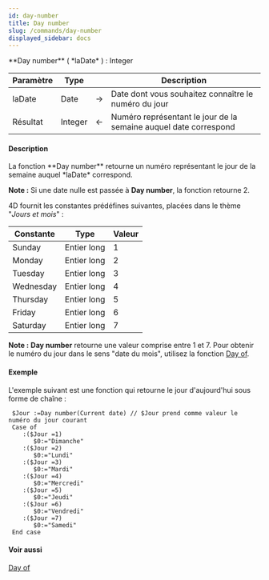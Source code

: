 ```yaml
---
id: day-number
title: Day number
slug: /commands/day-number
displayed_sidebar: docs
---
```


<!--REF #_command_.Day number.Syntax-->**Day number** ( *laDate* ) : Integer<!-- END REF-->
<!--REF #_command_.Day number.Params-->
| Paramètre | Type |  | Description |
| --- | --- | --- | --- |
| laDate | Date | &#8594;  | Date dont vous souhaitez connaître le numéro du jour |
| Résultat | Integer | &#8592; | Numéro représentant le jour de la semaine auquel date correspond |

<!-- END REF-->

#### Description 

<!--REF #_command_.Day number.Summary-->La fonction **Day number** retourne un numéro représentant le jour de la semaine auquel *laDate* correspond.<!-- END REF--> 

**Note :** Si une date nulle est passée à **Day number**, la fonction retourne 2\. 

4D fournit les constantes prédéfines suivantes, placées dans le thème "*Jours et mois*" :

| Constante | Type        | Valeur |
| --------- | ----------- | ------ |
| Sunday    | Entier long | 1      |
| Monday    | Entier long | 2      |
| Tuesday   | Entier long | 3      |
| Wednesday | Entier long | 4      |
| Thursday  | Entier long | 5      |
| Friday    | Entier long | 6      |
| Saturday  | Entier long | 7      |

**Note :** **Day number** retourne une valeur comprise entre 1 et 7\. Pour obtenir le numéro du jour dans le sens "date du mois", utilisez la fonction [Day of](day-of.md). 

#### Exemple 

L'exemple suivant est une fonction qui retourne le jour d'aujourd'hui sous forme de chaîne :

```4d
 $Jour :=Day number(Current date) // $Jour prend comme valeur le numéro du jour courant
 Case of
    :($Jour =1)
       $0:="Dimanche"
    :($Jour =2)
       $0:="Lundi"
    :($Jour =3)
       $0:="Mardi"
    :($Jour =4)
       $0:="Mercredi"
    :($Jour =5)
       $0:="Jeudi"
    :($Jour =6)
       $0:="Vendredi"
    :($Jour =7)
       $0:="Samedi"
 End case
```

#### Voir aussi 

[Day of](day-of.md)  